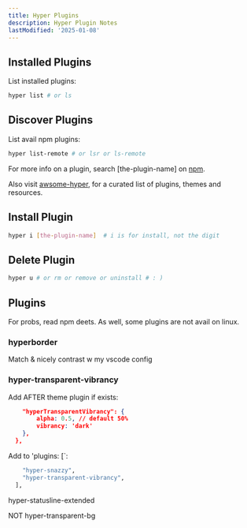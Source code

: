 ```yaml
---
title: Hyper Plugins
description: Hyper Plugin Notes
lastModified: '2025-01-08'
---
```


## Installed Plugins

List installed plugins:

```bash
hyper list # or ls
```

## Discover Plugins

List avail npm plugins:

```bash
hyper list-remote # or lsr or ls-remote
```

For more info on a plugin, search [the-plugin-name] on [npm](https://www.npmjs.com/).

Also visit [awsome-hyper](https://github.com/bnb/awesome-hyper), for a curated list of plugins, themes and resources.

## Install Plugin

```bash
hyper i [the-plugin-name]  # i is for install, not the digit
```

## Delete Plugin

```bash
hyper u # or rm or remove or uninstall # : )
```

## Plugins

For probs, read npm deets.  As well, some plugins are not avail on linux.

### hyperborder

Match & nicely contrast w my vscode config

### hyper-transparent-vibrancy

Add AFTER theme plugin if exists:

```json
	"hyperTransparentVibrancy": {
		alpha: 0.5, // default 50%
		vibrancy: 'dark'
	},
  },
```

Add to 'plugins: [`:
```bash
    "hyper-snazzy",
    "hyper-transparent-vibrancy",
  ],
```

hyper-statusline-extended

NOT
hyper-transparent-bg
